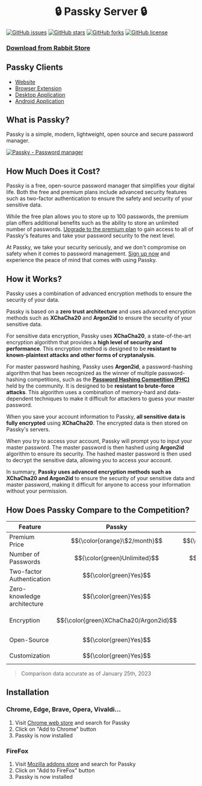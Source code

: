<h1 align="center">🔒 Passky Server 🔒</h1>

[![GitHub issues](https://img.shields.io/github/issues/Rabbit-Company/Passky-Server?color=blue&style=for-the-badge)](https://github.com/Rabbit-Company/Passky-Server/issues)
[![GitHub stars](https://img.shields.io/github/stars/Rabbit-Company/Passky-Server?style=for-the-badge)](https://github.com/Rabbit-Company/Passky-Server/stargazers)
[![GitHub forks](https://img.shields.io/github/forks/Rabbit-Company/Passky-Server?style=for-the-badge)](https://github.com/Rabbit-Company/Passky-Server/network)
[![GitHub license](https://img.shields.io/github/license/Rabbit-Company/Passky-Server?color=blue&style=for-the-badge)](https://github.com/Rabbit-Company/Passky-Server/blob/main/LICENSE)

### [Download from Rabbit Store](https://rabbitstore.org/?app=com.rabbit-company.passky)

## Passky Clients

   * [Website](https://github.com/Rabbit-Company/Passky-Website#installation)
   * [Browser Extension](https://github.com/Rabbit-Company/Passky-Browser-Extension#installation)
   * [Desktop Application](https://github.com/Rabbit-Company/Passky-Desktop#installation)
   * [Android Application](https://github.com/Rabbit-Company/Passky-Android#installation)

## What is Passky?

Passky is a simple, modern, lightweight, open source and secure password manager.

[![Passky - Password manager](https://img.youtube.com/vi/yrk6cHkgVA8/0.jpg)](https://www.youtube.com/watch?v=yrk6cHkgVA8 "Click to watch!")

## How Much Does it Cost?

Passky is a free, open-source password manager that simplifies your digital life. Both the free and premium plans include advanced security features such as two-factor authentication to ensure the safety and security of your sensitive data.

While the free plan allows you to store up to 100 passwords, the premium plan offers additional benefits such as the ability to store an unlimited number of passwords. [Upgrade to the premium plan](https://passky.org/pricing) to gain access to all of Passky's features and take your password security to the next level.

At Passky, we take your security seriously, and we don't compromise on safety when it comes to password management. [Sign up now](https://vault.passky.org/register) and experience the peace of mind that comes with using Passky.

## How it Works?

Passky uses a combination of advanced encryption methods to ensure the security of your data.

Passky is based on a **zero trust architecture** and uses advanced encryption methods such as **XChaCha20** and **Argon2id** to ensure the security of your sensitive data.

For sensitive data encryption, Passky uses **XChaCha20**, a state-of-the-art encryption algorithm that provides a **high level of security and performance**. This encryption method is designed to be **resistant to known-plaintext attacks and other forms of cryptanalysis**.

For master password hashing, Passky uses **Argon2id**, a password-hashing algorithm that has been recognized as the winner of multiple password-hashing competitions, such as the **[Password Hashing Competition (PHC)](https://www.password-hashing.net)** held by the community. It is designed to be **resistant to brute-force attacks**. This algorithm uses a combination of memory-hard and data-dependent techniques to make it difficult for attackers to guess your master password.

When you save your account information to Passky, **all sensitive data is fully encrypted** using **XChaCha20**. The encrypted data is then stored on Passky's servers.

When you try to access your account, Passky will prompt you to input your master password. The master password is then hashed using **Argon2id** algorithm to ensure its security. The hashed master password is then used to decrypt the sensitive data, allowing you to access your account.

In summary, **Passky uses advanced encryption methods such as XChaCha20 and Argon2id** to ensure the security of your sensitive data and master password, making it difficult for anyone to access your information without your permission.

## How Does Passky Compare to the Competition?

Feature | Passky | Bitwarden | NordPass | Dashlane | 1Password | LastPass
--- | :---: | :---: | :---: | :---: | :---: | :---: |
Premium Price | $${\color{orange}\$2/month}$$ | $${\color{green}\$0.83/month}$$ | $${\color{orange}1.99€/month}$$ | $${\color{orange}2€/month}$$ | $${\color{red}\$2.99/month}$$ | $${\color{red}2.90€/month}$$ |
Number of Passwords | $${\color{green}Unlimited}$$ | $${\color{green}Unlimited}$$ | $${\color{green}Unlimited}$$ | $${\color{green}Unlimited}$$ | $${\color{green}Unlimited}$$ | $${\color{green}Unlimited}$$
Two-factor Authentication | $${\color{green}Yes}$$ | $${\color{green}Yes}$$ | $${\color{green}Yes}$$ | $${\color{green}Yes}$$ | $${\color{green}Yes}$$ | $${\color{green}Yes}$$
Zero-knowledge architecture | $${\color{green}Yes}$$ | $${\color{green}Yes}$$ | $${\color{green}Yes}$$ | $${\color{green}Yes}$$ | $${\color{green}Yes}$$ | $${\color{green}Yes}$$
Encryption | $${\color{green}XChaCha20/Argon2id}$$ | $${\color{orange}AES-256/PBKDF2}$$ | $${\color{green}XChaCha20/Argon2id}$$ | $${\color{orange}AES-256/PBKDF2}$$ | $${\color{orange}AES-256/PBKDF2}$$ | $${\color{orange}AES-256/PBKDF2}$$
Open-Source | $${\color{green}Yes}$$ | $${\color{green}Yes}$$ | $${\color{red}No}$$ | $${\color{red}No}$$ | $${\color{red}No}$$ | $${\color{red}No}$$
Customization | $${\color{green}Yes}$$ | $${\color{red}No}$$ | $${\color{red}No}$$ | $${\color{red}No}$$ | $${\color{red}No}$$ | $${\color{red}No}$$

> Comparison data accurate as of January 25th, 2023

## Installation
### Chrome, Edge, Brave, Opera, Vivaldi...
1. Visit [Chrome web store](https://chrome.google.com/webstore/detail/passky/ngncpgfjhnkgfcjamgljadegplonbihi) and search for Passky
2. Click on "Add to Chrome" button
3. Passky is now installed

### FireFox
1. Visit [Mozilla addons store](https://addons.mozilla.org/en-US/firefox/addon/passky/) and search for Passky
2. Click on "Add to FireFox" button
3. Passky is now installed
